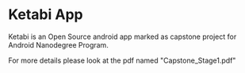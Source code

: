 Ketabi App 
==========
Ketabi is an Open Source android app marked as capstone project for Android Nanodegree Program.

For more details please look at the pdf named "Capstone_Stage1.pdf"